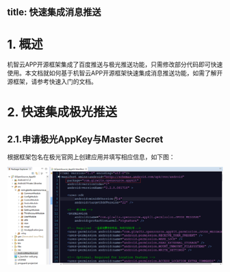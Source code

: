 title:  快速集成消息推送
---

# 1.	概述

机智云APP开源框架集成了百度推送与极光推送功能，只需修改部分代码即可快速使用。本文档就如何基于机智云APP开源框架快速集成消息推送功能，如需了解开源框架，请参考快速入门的文档。

# 2.	快速集成极光推送

## 2.1.申请极光AppKey与Master Secret

根据框架包名在极光官网上创建应用并填写相应信息，如下图：

![name](\assets\zh-cn\app\openSoure\push\image001.png)